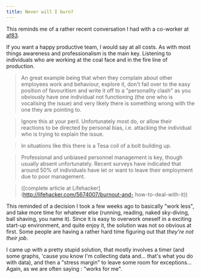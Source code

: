 ```yaml
---
title: Never will I burn?
---
```


This reminds me of a rather recent conversation I had with a co-worker at
[af83](http://af83.com).

>  
If you want a happy productive team, I would say at all costs. As with most
things awareness and professionalism is the main key. Listening to individuals
who are working at the coal face and in the fire line of production.

>

> An great example being that when they complain about other employees work
and behaviour, explore it, don't fail over to the easy position of favouritism
and write it off to a "personality clash" as you obviously have one individual
not functioning (the one who is vocalising the issue) and very likely there is
something wrong with the one they are pointing to.

>

> Ignore this at your peril. Unfortunately most do, or allow their reactions
to be directed by personal bias, i.e. attacking the individual who is trying
to explain the issue.

>

> In situations like this there is a Tesa coil of a bolt building up.

>

> Professional and unbiased personnel management is key, though usually absent
unfortunately. Recent surveys have indicated that around 50% of individuals
have let or want to leave their employment due to poor management.

>

> ([complete article at Lifehacker](http://lifehacker.com/5674007/burnout-and-
how-to-deal-with-it))

This reminded of a decision I took a few weeks ago to basically "work less",
and take more time for whatever else (running, reading, naked sky-diving, ball
shaving, you name it). Since it is easy to overwork oneself in a exciting
start-up environment, and quite enjoy it, the solution was not so obvious at
first. Some people are having a rather hard time figuring out that _they're
not their job_.

I came up with a pretty stupid solution, that mostly involves a timer (and
some graphs, 'cause you know I'm collecting data and... that's what you do
with data), and then a "stress margin" to leave some room for exceptions...
Again, as we are often saying : "works for me".

